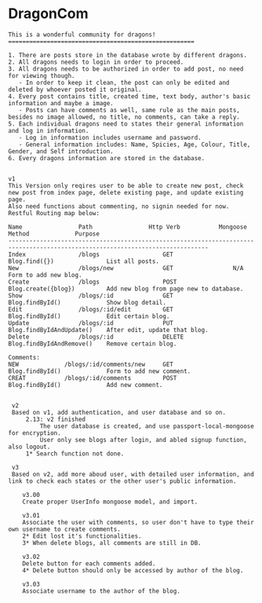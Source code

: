 # DragonCom
    This is a wonderful community for dragons!
    =====================================================
    
    1. There are posts store in the database wrote by different dragons.
    2. All dragons needs to login in order to proceed.
    3. All dragons needs to be authorized in order to add post, no need for viewing though.
       - In order to keep it clean, the post can only be edited and deleted by whoever posted it original.
    4. Every post contains title, created time, text body, author's basic information and maybe a image.
       - Posts can have comments as well, same rule as the main posts, besides no image allowed, no title, no comments, can take a reply.
    5. Each individual dragons need to states their general information and log in information.
       - Log in information includes username and password.
       - General information includes: Name, Spicies, Age, Colour, Title, Gender, and Self introduction.
    6. Every dragons information are stored in the database.
    
    
    v1
    This Version only reqires user to be able to create new post, check new post from index page, delete existing page, and update existing page.
    Also need functions about commenting, no signin needed for now.
    Restful Routing map below:
    
    Name                Path                Http Verb           Mongoose Method             Purpose
    -------------------------------------------------------------------------------------------------------------------------------
    Index               /blogs                  GET                 Blog.find({})               List all posts.
    New                 /blogs/new              GET                 N/A                         Form to add new blog.
    Create              /blogs                  POST                Blog.create({blog})         Add new blog from page new to database.
    Show                /blogs/:id              GET                 Blog.findById()             Show blog detail.
    Edit                /blogs/:id/edit         GET                 Blog.findById()             Edit certain blog.
    Update              /blogs/:id              PUT                 Blog.findByIdAndUpdate()    After edit, update that blog.
    Delete              /blogs/:id              DELETE              Blog.findByIdAndRemove()    Remove certain blog.
    
    Comments:
    NEW             /blogs/:id/comments/new     GET                 Blog.findById()             Form to add new comment.
    CREAT           /blogs/:id/comments         POST                Blog.findById()             Add new comment.
    
    
     v2
     Based on v1, add authentication, and user database and so on.
         2.13: v2 finished
             The user database is created, and use passport-local-mongoose for encryption.
             User only see blogs after login, and abled signup function, also logout.
         1* Search function not done.
    
     v3
     Based on v2, add more aboud user, with detailed user information, and link to check each states or the other user's public information.
        
        v3.00
        Create proper UserInfo mongoose model, and import.
        
        v3.01
        Associate the user with comments, so user don't have to type their own username to create comments.
        2* Edit lost it's functionalities.
        3* When delete blogs, all comments are still in DB.
        
        v3.02
        Delete button for each comments added.
        4* Delete button should only be accessed by author of the blog.
        
        v3.03
        Associate username to the author of the blog.